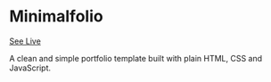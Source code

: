 # Minimalfolio

[See Live](https://bxrlin.github.io/minimalfolio/)

A clean and simple portfolio template built with plain HTML, CSS and JavaScript.
